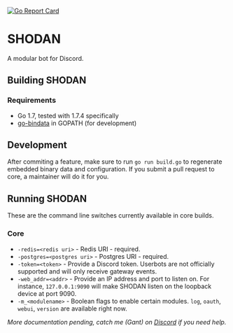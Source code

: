 [![Go Report Card](https://goreportcard.com/badge/github.com/innovandalism/shodan)](https://goreportcard.com/report/github.com/innovandalism/shodan)

# SHODAN

A modular bot for Discord.

## Building SHODAN

### Requirements

* Go 1.7, tested with 1.7.4 specifically
* [go-bindata](https://github.com/jteeuwen/go-bindata) in GOPATH (for development)

## Development

After commiting a feature, make sure to run `go run build.go` to regenerate embedded binary data and configuration. If you submit a pull request to core, a maintainer will do it for you.

## Running SHODAN

These are the command line switches currently available in core builds.

### Core

* `-redis=<redis uri>` - Redis URI - required.
* `-postgres=<postgres uri>` - Postgres URI - required.
* `-token=<token>` - Provide a Discord token. Userbots are not officially supported and will only receive gateway events.
* `-web_addr=<addr>` - Provide an IP address and port to listen on. For instance, `127.0.0.1:9090` will make SHODAN listen on the loopback device at port 9090.
* `-m_<modulename>` - Boolean flags to enable certain modules. `log`, `oauth`, `webui`, `version` are available right now.

*More documentation pending, catch me (Gant) on [Discord](https://discord.gg/D4aMvJ7) if you need help.*

